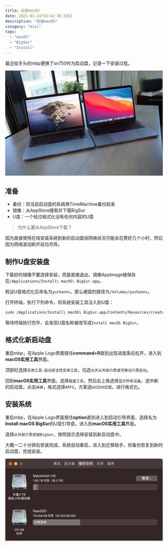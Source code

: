 ```yaml
---
title: 安装macOS
date: 2021-01-24T16:42:30.555Z
description: "安装macOS"
category: "misc"
tags:
  - "macOS"
  - "BigSur"
  - "Install"
---
```

最近给手头的mbp更换了sn750作为启动盘，记录一下安装过程。

![](./install-mbp.jpg)

## 准备
* 备份：将当前启动盘的系统用TimeMachine备份起来
* 镜像：从AppStore搜索并下载BigSur
* U盘：一个经过格式化没有任何内容的U盘

> 为什么要从AppStore下载？

因为直接使用在线安装系统到新的启动盘视网络状况可能会花费好几个小时，然后因为网络波动断开前功尽弃。

## 制作U盘安装盘
下载好的镜像不要选择安装，而是直接退出。镜像AppImage被保存在`/Applications/Install\ macOS\ BigSur.app`。

假设U盘格式化后命名为`yuchanns`，那么硬盘的路径为`/Volumes/yuchanns`。

打开终端，执行下列命令，将系统安装工具注入到U盘：
```bash
sudo /Applications/Install\ macOS\ BigSur.app/Contents/Resources/createinstallmedia --volume /Volumes/yuchanns
```
等待终端执行完毕，会发现U盘名称被改写成`Install macOS BigSur`。

## 格式化新启动盘
重启mbp，在Apple Logo界面按住**command+R**直到出现进度条后松开，进入到**macOS实用工具**界面。

顶部栏选择`实用工具-启动安全性实用工具`，勾选`允许从外部介质或可移动介质启动`。

回到**macOS实用工具**界面，选择`磁盘工具`，然后右上角选择`显示所有设备`，选中新的启动盘，点击`抹掉`，格式选择`APFS`，方案选`GUID分区图`，进行格式化。

## 安装系统
重启mbp，在Apple Logo界面按住**option**直到进入到启动引导界面，选择名为**Install macOS BigSur**的U盘引导盘，进入到**macOS实用工具**界面。

选择`从外部介质安装BigSur`，按照提示选择安装到新启动盘中。

大概一二十分钟后安装完成，系统自动重启，进入到迁移助手，将备份恢复到新的启动盘，完成安装。

![](./storage.png)